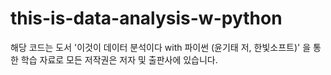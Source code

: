 # this-is-data-analysis-w-python

해당 코드는 도서 '이것이 데이터 분석이다 with 파이썬 (윤기태 저, 한빛소프트)' 을 통한 학습 자료로 모든 저작권은 저자 및 출판사에 있습니다.
